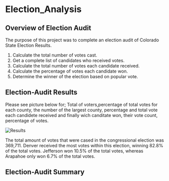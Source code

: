 # Election_Analysis

## Overview of Election Audit
The purpose of this project was to complete an election audit of Colorado State Election Results.
1. Calculate the total number of votes cast.
2. Get a complete list of candidates who received votes.
3. Calculate the total number of votes each candidate received.
4. Calculate the percentage of votes each candidate won.
5. Determine the winner of the election based on popular vote.
## Election-Audit Results
Please see picture below for; Total of voters,percentage of total votes for each county, the number of the largest county, percentage and total vote each candidete received and finally wich canditate won, their vote count, percentage of votes.

![Results](https://user-images.githubusercontent.com/85411967/133898369-3815a20a-ecd5-4767-8e14-0829086bce6b.png)

The total amount of votes that were cased in the congressional election was 369,711. Denver received the most votes within this election, winning 82.8% of the total votes. Jefferson won 10.5% of the total votes, whereas Arapahoe only won 6.7% of the total votes.

## Election-Audit Summary

